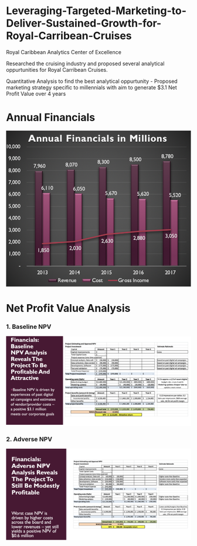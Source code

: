 # Leveraging-Targeted-Marketing-to-Deliver-Sustained-Growth-for-Royal-Carribean-Cruises
Royal Caribbean Analytics Center of  Excellence

Researched the cruising industry and proposed several analytical oppurtunities for Royal Carribean Cruises.

Quantitative Analysis to find the best analytical oppurtunity - Proposed marketing strategy specific to millennials with aim to generate $3.1 Net Profit Value over 4 years

# Annual Financials

![Alt text](AnnualFinancials.png?raw=true "AnnualFinancials.png")

# Net Profit Value Analysis

### 1. Baseline NPV

![Alt text](BaselineNPV.png?raw=true "BaselineNPV.png")

### 2. Adverse NPV

![Alt text](AdverseNPV.png?raw=true "AdverseNPV.png")
